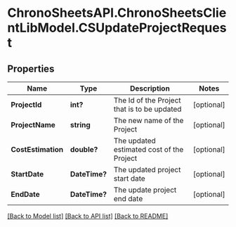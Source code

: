 # ChronoSheetsAPI.ChronoSheetsClientLibModel.CSUpdateProjectRequest
## Properties

Name | Type | Description | Notes
------------ | ------------- | ------------- | -------------
**ProjectId** | **int?** | The Id of the Project that is to be updated | [optional] 
**ProjectName** | **string** | The new name of the Project | [optional] 
**CostEstimation** | **double?** | The updated estimated cost of the Project | [optional] 
**StartDate** | **DateTime?** | The updated project start date | [optional] 
**EndDate** | **DateTime?** | The update project end date | [optional] 

[[Back to Model list]](../README.md#documentation-for-models) [[Back to API list]](../README.md#documentation-for-api-endpoints) [[Back to README]](../README.md)

